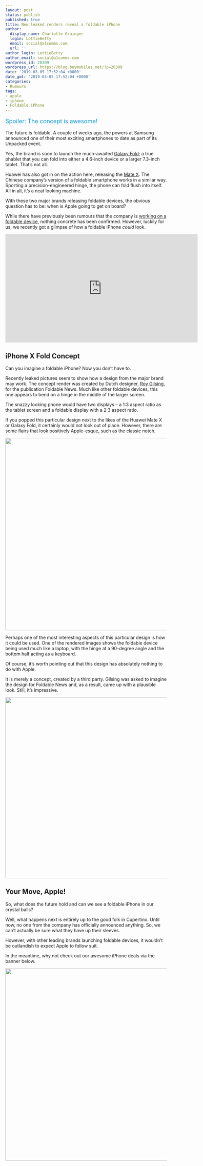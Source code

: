 ```yaml
---
layout: post
status: publish
published: true
title: New leaked renders reveal a foldable iPhone
author:
  display_name: Charlotte Grainger
  login: LottieBetty
  email: social@a1comms.com
  url: ''
author_login: LottieBetty
author_email: social@a1comms.com
wordpress_id: 20309
wordpress_url: https://blog.buymobiles.net/?p=20309
date: '2019-03-05 17:52:04 +0000'
date_gmt: '2019-03-05 17:52:04 +0000'
categories:
- Rumours
tags:
- apple
- iphone
- Foldable iPhone
---
```

<p><span class="postStandFirst" style="color: #0896d5; line-height: 26px; font-size: 18px;">Spoiler: The concept is awesome!</span></p>
<p>The future is foldable. A couple of weeks ago, the powers at Samsung announced one of their most exciting smartphones to date as part of its Unpacked event.</p>
<p>Yes, the brand is soon to launch the much-awaited <a href="https://blog.buymobiles.net/news/all-the-incredible-highlights-from-samsung-galaxy-unpacked-2019" target="_blank" rel="noopener noreferrer">Galaxy Fold</a>; a true phablet that you can fold into either a 4.6-inch device or a larger 7.3-inch tablet. That&rsquo;s not all.</p>
<p>Huawei has also got in on the action here, releasing the <a href="https://blog.buymobiles.net/features/the-foldable-future-is-here-with-huawei-mate-x." target="_blank" rel="noopener noreferrer">Mate X</a>. The Chinese company&rsquo;s version of a foldable smartphone works in a similar way. Sporting a precision-engineered hinge, the phone can fold flush into itself. All in all, it&rsquo;s a neat looking machine.</p>
<p>With these two major brands releasing foldable devices, the obvious question has to be: when is Apple going to get on board?</p>
<p>While there have previously been rumours that the company is <a href="https://blog.buymobiles.net/news/apple-is-working-on-a-futuristic-foldable-iphone-for-2020" target="_blank" rel="noopener noreferrer">working on a foldable device</a>, nothing concrete has been confirmed. However, luckily for us, we recently got a glimpse of how a foldable iPhone <em>could </em>look.</p>
<p><iframe src="https://www.youtube.com/embed/ztSH9u_4kdk" width="600" height="338" frameborder="0" allowfullscreen="allowfullscreen"></iframe></p>
<h2>iPhone X Fold Concept</h2>
<p>Can you imagine a foldable iPhone? Now you don&rsquo;t have to.</p>
<p>Recently leaked pictures seem to show how a design from the major brand may work. The concept render was created by Dutch designer, <a href="https://www.roygilsing.com/?portfolio=iphone-x-fold" target="_blank" rel="noopener noreferrer">Roy Gilsing</a>, for the publication Foldable News. Much like other foldable devices, this one appears to bend on a hinge in the middle of the larger screen.</p>
<p>The snazzy looking phone would have two displays &ndash;&nbsp;a 1:3 aspect ratio as the tablet screen and a foldable display with a 2:3 aspect ratio.</p>
<p>If you popped this particular design next to the likes of the Huawei Mate X or Galaxy Fold, it certainly would not look out of place. However, there are some flairs that look positively Apple-esque, such as the classic notch.</p>
<p><img class="aligncenter size-full wp-image-20322" src="https://storage.googleapis.com/a1comms-blog-buymobiles/1/2019/03/foldable-iphone-1-edit.jpg" alt="" width="600" height="600"></p>
<p>Perhaps one of the most interesting aspects of this particular design is how it could be used. One of the rendered images shows the foldable device being used much like a laptop, with the hinge at a 90-degree angle and the bottom half acting as a keyboard.</p>
<p>Of course, it&rsquo;s worth pointing out that this design has absolutely nothing to do with Apple.</p>
<p>It is merely a concept, created by a third party. Gilsing was asked to imagine the design for Foldable News and, as a result, came up with a plausible look. Still, it&rsquo;s impressive.</p>
<p><img class="aligncenter size-full wp-image-20323" src="https://storage.googleapis.com/a1comms-blog-buymobiles/1/2019/03/foldable-iphone-2-edit.jpg" alt="" width="600" height="565"></p>
<h2>Your Move, Apple!</h2>
<p>So, what does the future hold and can we see a foldable iPhone in our crystal balls?</p>
<p>Well, what happens next is entirely up to the good folk in Cupertino. Until now, no one from the company has officially announced anything. So, we can&rsquo;t actually be sure what they have up their sleeves.</p>
<p>However, with other leading brands launching foldable devices, it wouldn&rsquo;t be outlandish to expect Apple to follow suit.</p>
<p>In the meantime, why not check out our awesome iPhone deals via the banner below.</p>
<p><a href="https://www.buymobiles.net/apple" target="_blank" rel="noopener noreferrer"><img class="aligncenter wp-image-18692 size-full" src="https://storage.googleapis.com/a1comms-blog-buymobiles/1/iphone-xs-see-deals.jpg" alt="" width="600" height="600"></a></p>
